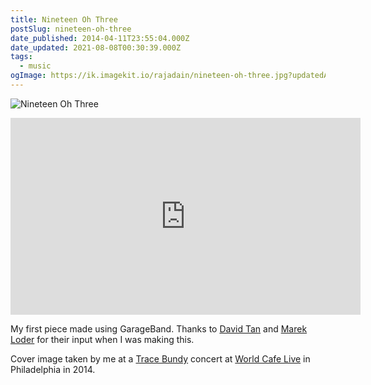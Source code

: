 ```yaml
---
title: Nineteen Oh Three
postSlug: nineteen-oh-three
date_published: 2014-04-11T23:55:04.000Z
date_updated: 2021-08-08T00:30:39.000Z
tags:
  - music
ogImage: https://ik.imagekit.io/rajadain/nineteen-oh-three.jpg?updatedAt=1684467328883
---
```


![Nineteen Oh Three](https://ik.imagekit.io/rajadain/nineteen-oh-three.jpg?updatedAt=1684467328883)

<iframe width="560" height="315" src="https://www.youtube-nocookie.com/embed/rFqYSdF-Exg" title="YouTube video player" frameborder="0" allow="accelerometer; autoplay; clipboard-write; encrypted-media; gyroscope; picture-in-picture; web-share" allowfullscreen></iframe>

My first piece made using GarageBand. Thanks to [David Tan](https://twitter.com/neuleafdesign) and [Marek Loder](https://plus.google.com/118396548388942265835) for their input when I was making this.

Cover image taken by me at a [Trace Bundy](http://tracebundy.com/) concert at [World Cafe Live](https://worldcafelive.com/) in Philadelphia in 2014.
